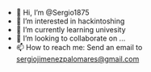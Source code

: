 - 👋 Hi, I’m @Sergio1875
- 👀 I’m interested in hackintoshing
- 🌱 I’m currently learning univesity
- 💞️ I’m looking to collaborate on ...
- 📫 How to reach me: Send an email to sergiojimenezpalomares@gmail.com

<!---
Sergio1875/Sergio1875 is a ✨ special ✨ repository because its `README.md` (this file) appears on your GitHub profile.
You can click the Preview link to take a look at your changes.
--->
